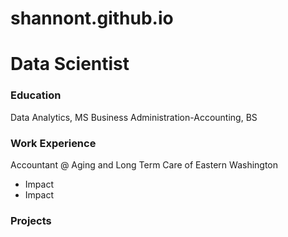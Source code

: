 # shannont.github.io
# Data Scientist

### Education
Data Analytics, MS
Business Administration-Accounting, BS

### Work Experience
Accountant @ Aging and Long Term Care of Eastern Washington
- Impact
- Impact

### Projects
